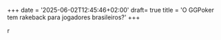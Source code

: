 +++
date = '2025-06-02T12:45:46+02:00'
draft= true
title = 'O GGPoker tem rakeback para jogadores brasileiros?'
+++


r